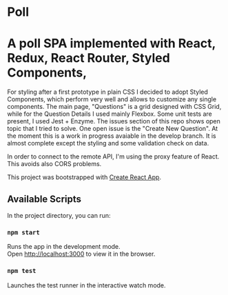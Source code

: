 # Poll

# A poll SPA implemented with React, Redux, React Router, Styled Components,

For styling after a first prototype in plain CSS I decided to adopt Styled Components, which perform very well and allows to customize any single components.
The main page, "Questions" is a grid designed with CSS Grid, while for the Question Details I used mainly Flexbox.
Some unit tests are present, I used Jest + Enzyme.
The issues section of this repo shows open topic that I tried to solve.
One open issue is the "Create New Question". At the moment this is a work in progress avaiable in the develop branch.
It is almost complete except the styling and some validation check on data.

In order to connect to the remote API, I'm using the proxy feature of React. This avoids also CORS problems.

This project was bootstrapped with [Create React App](https://github.com/facebook/create-react-app).

## Available Scripts

In the project directory, you can run:

### `npm start`

Runs the app in the development mode.<br>
Open [http://localhost:3000](http://localhost:3000) to view it in the browser.

### `npm test`

Launches the test runner in the interactive watch mode.<br>
